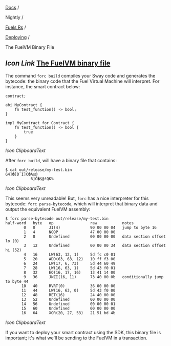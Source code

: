 [Docs](https://docs.fuel.network/) /

Nightly  /

[Fuels Rs](https://docs.fuel.network/docs/nightly/fuels-rs/) /

[Deploying](https://docs.fuel.network/docs/nightly/fuels-rs/deploying/) /

The FuelVM Binary File

## _Icon Link_ [The FuelVM binary file](https://docs.fuel.network/docs/nightly/fuels-rs/deploying/the-fuelvm-binary-file/\#the-fuelvm-binary-file)

The command `forc build` compiles your Sway code and generates the bytecode: the binary code that the Fuel Virtual Machine will interpret. For instance, the smart contract below:

```fuel_Box fuel_Box-idXKMmm-css
contract;

abi MyContract {
    fn test_function() -> bool;
}

impl MyContract for Contract {
    fn test_function() -> bool {
        true
    }
}
```

_Icon ClipboardText_

After `forc build`, will have a binary file that contains:

```fuel_Box fuel_Box-idXKMmm-css
$ cat out/release/my-test.bin
G4]�]D`I]C�As@
           6]C�$@!QK%
```

_Icon ClipboardText_

This seems very unreadable! But, `forc` has a nice interpreter for this bytecode: `forc parse-bytecode`, which will interpret that binary data and output the equivalent FuelVM assembly:

```fuel_Box fuel_Box-idXKMmm-css
$ forc parse-bytecode out/release/my-test.bin
half-word   byte   op                raw           notes
        0   0      JI(4)             90 00 00 04   jump to byte 16
        1   4      NOOP              47 00 00 00
        2   8      Undefined         00 00 00 00   data section offset lo (0)
        3   12     Undefined         00 00 00 34   data section offset hi (52)
        4   16     LW(63, 12, 1)     5d fc c0 01
        5   20     ADD(63, 63, 12)   10 ff f3 00
        6   24     LW(17, 6, 73)     5d 44 60 49
        7   28     LW(16, 63, 1)     5d 43 f0 01
        8   32     EQ(16, 17, 16)    13 41 14 00
        9   36     JNZI(16, 11)      73 40 00 0b   conditionally jump to byte 44
       10   40     RVRT(0)           36 00 00 00
       11   44     LW(16, 63, 0)     5d 43 f0 00
       12   48     RET(16)           24 40 00 00
       13   52     Undefined         00 00 00 00
       14   56     Undefined         00 00 00 01
       15   60     Undefined         00 00 00 00
       16   64     XOR(20, 27, 53)   21 51 bd 4b
```

_Icon ClipboardText_

If you want to deploy your smart contract using the SDK, this binary file is important; it's what we'll be sending to the FuelVM in a transaction.